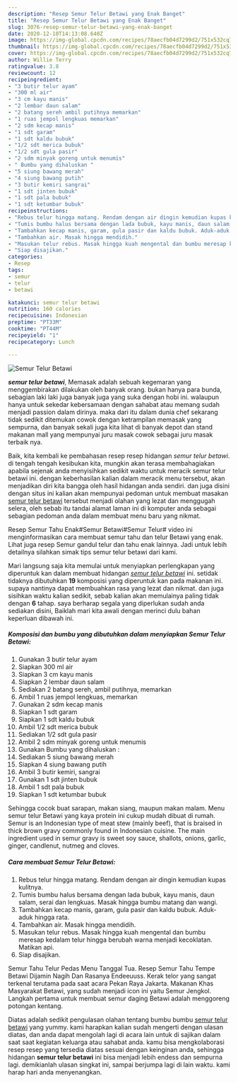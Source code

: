 ```yaml
---
description: "Resep Semur Telur Betawi yang Enak Banget"
title: "Resep Semur Telur Betawi yang Enak Banget"
slug: 3076-resep-semur-telur-betawi-yang-enak-banget
date: 2020-12-10T14:13:08.640Z
image: https://img-global.cpcdn.com/recipes/78aecfb04d7299d2/751x532cq70/semur-telur-betawi-foto-resep-utama.jpg
thumbnail: https://img-global.cpcdn.com/recipes/78aecfb04d7299d2/751x532cq70/semur-telur-betawi-foto-resep-utama.jpg
cover: https://img-global.cpcdn.com/recipes/78aecfb04d7299d2/751x532cq70/semur-telur-betawi-foto-resep-utama.jpg
author: Willie Terry
ratingvalue: 3.8
reviewcount: 12
recipeingredient:
- "3 butir telur ayam"
- "300 ml air"
- "3 cm kayu manis"
- "2 lembar daun salam"
- "2 batang sereh ambil putihnya memarkan"
- "1 ruas jempol lengkuas memarkan"
- "2 sdm kecap manis"
- "1 sdt garam"
- "1 sdt kaldu bubuk"
- "1/2 sdt merica bubuk"
- "1/2 sdt gula pasir"
- "2 sdm minyak goreng untuk menumis"
- " Bumbu yang dihaluskan "
- "5 siung bawang merah"
- "4 siung bawang putih"
- "3 butir kemiri sangrai"
- "1 sdt jinten bubuk"
- "1 sdt pala bubuk"
- "1 sdt ketumbar bubuk"
recipeinstructions:
- "Rebus telur hingga matang. Rendam dengan air dingin kemudian kupas kulitnya."
- "Tumis bumbu halus bersama dengan lada bubuk, kayu manis, daun salam, serai dan lengkuas. Masak hingga bumbu matang dan wangi."
- "Tambahkan kecap manis, garam, gula pasir dan kaldu bubuk. Aduk-aduk hingga rata."
- "Tambahkan air. Masak hingga mendidih."
- "Masukan telur rebus. Masak hingga kuah mengental dan bumbu meresap kedalam telur hingga berubah warna menjadi kecoklatan. Matikan api."
- "Siap disajikan."
categories:
- Resep
tags:
- semur
- telur
- betawi

katakunci: semur telur betawi 
nutrition: 160 calories
recipecuisine: Indonesian
preptime: "PT33M"
cooktime: "PT44M"
recipeyield: "1"
recipecategory: Lunch

---
```



![Semur Telur Betawi](https://img-global.cpcdn.com/recipes/78aecfb04d7299d2/751x532cq70/semur-telur-betawi-foto-resep-utama.jpg)

<b><i>semur telur betawi</i></b>, Memasak adalah sebuah kegemaran yang menggembirakan dilakukan oleh banyak orang. bukan hanya para bunda, sebagian laki laki juga banyak juga yang suka dengan hobi ini. walaupun hanya untuk sekedar kebersamaan dengan sahabat atau memang sudah menjadi passion dalam dirinya. maka dari itu dalam dunia chef sekarang tidak sedikit ditemukan cowok dengan ketrampilan memasak yang sempurna, dan banyak sekali juga kita lihat di banyak depot dan stand makanan mall yang mempunyai juru masak cowok sebagai juru masak terbaik nya.

Baik, kita kembali ke pembahasan resep resep hidangan <i>semur telur betawi</i>. di tengah tengah kesibukan kita, mungkin akan terasa membahagiakan apabila sejenak anda menyisihkan sedikit waktu untuk meracik semur telur betawi ini. dengan keberhasilan kalian dalam meracik menu tersebut, akan menjadikan diri kita bangga oleh hasil hidangan anda sendiri. dan juga disini dengan situs ini kalian akan mempunyai pedoman untuk membuat masakan <u>semur telur betawi</u> tersebut menjadi olahan yang lezat dan menggugah selera, oleh sebab itu tandai alamat laman ini di komputer anda sebagai sebagian pedoman anda dalam membuat menu baru yang nikmat.

Resep Semur Tahu Enak#Semur Betawi#Semur Telur# video ini menginformasikan cara membuat semur tahu dan telur Betawi yang enak. Lihat juga resep Semur gandul telur dan tahu enak lainnya. Jadi untuk lebih detailnya silahkan simak tips semur telur betawi dari kami.


Mari langsung saja kita memulai untuk menyiapkan perlengkapan yang diperuntuk kan dalam membuat hidangan <u><i>semur telur betawi</i></u> ini. setidak tidaknya dibutuhkan <b>19</b> komposisi yang diperuntuk kan pada makanan ini. supaya nantinya dapat membuahkan rasa yang lezat dan nikmat. dan juga sisihkan waktu kalian sedikit, sebab kalian akan memulainya paling tidak dengan <b>6</b> tahap. saya berharap segala yang diperlukan sudah anda sediakan disini, Baiklah mari kita awali dengan merinci dulu bahan keperluan dibawah ini.

<!--inarticleads1-->

##### Komposisi dan bumbu yang dibutuhkan dalam menyiapkan Semur Telur Betawi:

1. Gunakan 3 butir telur ayam
1. Siapkan 300 ml air
1. Siapkan 3 cm kayu manis
1. Siapkan 2 lembar daun salam
1. Sediakan 2 batang sereh, ambil putihnya, memarkan
1. Ambil 1 ruas jempol lengkuas, memarkan
1. Gunakan 2 sdm kecap manis
1. Siapkan 1 sdt garam
1. Siapkan 1 sdt kaldu bubuk
1. Ambil 1/2 sdt merica bubuk
1. Sediakan 1/2 sdt gula pasir
1. Ambil 2 sdm minyak goreng untuk menumis
1. Gunakan  Bumbu yang dihaluskan :
1. Sediakan 5 siung bawang merah
1. Siapkan 4 siung bawang putih
1. Ambil 3 butir kemiri, sangrai
1. Gunakan 1 sdt jinten bubuk
1. Ambil 1 sdt pala bubuk
1. Siapkan 1 sdt ketumbar bubuk


Sehingga cocok buat sarapan, makan siang, maupun makan malam. Menu semur telur Betawi yang kaya protein ini cukup mudah dibuat di rumah. Semur is an Indonesian type of meat stew (mainly beef), that is braised in thick brown gravy commonly found in Indonesian cuisine. The main ingredient used in semur gravy is sweet soy sauce, shallots, onions, garlic, ginger, candlenut, nutmeg and cloves. 

<!--inarticleads2-->

##### Cara membuat Semur Telur Betawi:

1. Rebus telur hingga matang. Rendam dengan air dingin kemudian kupas kulitnya.
1. Tumis bumbu halus bersama dengan lada bubuk, kayu manis, daun salam, serai dan lengkuas. Masak hingga bumbu matang dan wangi.
1. Tambahkan kecap manis, garam, gula pasir dan kaldu bubuk. Aduk-aduk hingga rata.
1. Tambahkan air. Masak hingga mendidih.
1. Masukan telur rebus. Masak hingga kuah mengental dan bumbu meresap kedalam telur hingga berubah warna menjadi kecoklatan. Matikan api.
1. Siap disajikan.


Semur Tahu Telur Pedas Menu Tanggal Tua. Resep Semur Tahu Tempe Betawi Dijamin Nagih Dan Rasanya Endeeuuss. Kerak telor yang sangat terkenal terutama pada saat acara Pekan Raya Jakarta. Makanan Khas Masyarakat Betawi, yang sudah menjadi icon ini yaitu Semur Jengkol. Langkah pertama untuk membuat semur daging Betawi adalah menggoreng potongan kentang. 

Diatas adalah sedikit pengulasan olahan tentang bumbu bumbu <u>semur telur betawi</u> yang yummy. kami harapkan kalian sudah mengerti dengan ulasan diatas, dan anda dapat mengolah lagi di acara lain untuk di sajikan dalam saat saat kegiatan keluarga atau sahabat anda. kamu bisa mengkolaborasi resep resep yang tersedia diatas sesuai dengan keinginan anda, sehingga hidangan <b>semur telur betawi</b> ini bisa menjadi lebih endess dan sempurna lagi. demikianlah ulasan singkat ini, sampai berjumpa lagi di lain waktu. kami harap hari anda menyenangkan.
